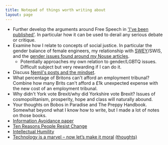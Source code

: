 ```yaml
---
title: Notepad of things worth writing about
layout: page
---
```

* Further develop the arguments around Free Speech in ['I've been published'](/2017/writing-again/#i-argued-that-free-speech-arguments-are-being-used-out-of-confusion-or-even-bad-faith). In particular how it can be used to derail any serious debate or critique.
* Examine how I relate to concepts of social justice. In particular the gender balance of female engineers, my relationship with [SWEY](https://twitter.com/sweyork)/SWIS, and the [gender issues found around my Nouse articles](/2017/writing-again/#in-the-last-month-ive-published-twice-in-our-campus-newspaper-nouse).
  * Potentially approaches my own relation to gender/LGBTQ issues. Difficult subject but very rewarding if I can do it.
* Discuss [Nemil's posts and the mindset](https://www.nemil.com/musings/).
* What percentage of Britons can't afford an employment tribunal? Combine how many Brits can't afford a £1k unexpected expense with the new cost of an employment tribunal.
* Why didn't York vote Brexit/why did Yorkshire vote Brexit? Issues of cosmopolitanism, prosperity, hope and class will naturally abound.
* Your thoughts on Bobos in Paradise and The Preppy Handbook. Somewhat beyond what I know how to write, but I made a lot of notes on those books.
* [Information Avoidance paper](http://pubs.aeaweb.org/doi/pdfplus/10.1257/jel.20151245)
* [Ten Reasons People Resist Change](https://hbr.org/2012/09/ten-reasons-people-resist-chang)
* [Intellectual Humility](https://news.ycombinator.com/item?id=13902710)
* [Technology is a marvel – now let’s make it moral](https://www.theguardian.com/commentisfree/2017/apr/10/ethical-technology-women-britain-internet) [(thoughts)](https://twitter.com/46bit/status/851539265821577217)
